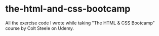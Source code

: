 # the-html-and-css-bootcamp
All the exercise code I wrote while taking "The HTML &amp; CSS Bootcamp" course by Colt Steele on Udemy.
